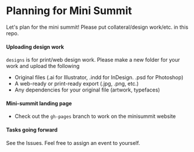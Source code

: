 Planning for Mini Summit
=========

Let's plan for the mini summit! Please put collateral/design work/etc. in this repo.

#### Uploading design work

`designs` is for print/web design work. Please make a new folder for your work and upload the following

* Original files (.ai for Illustrator, .indd for InDesign. .psd for Photoshop)
* A web-ready or print-ready export (.jpg, .png, etc.)
* Any dependencies for your original file (artwork, typefaces)

#### Mini-summit landing page

* Check out the `gh-pages` branch to work on the minisummit website

#### Tasks going forward

See the Issues. Feel free to assign an event to yourself. 